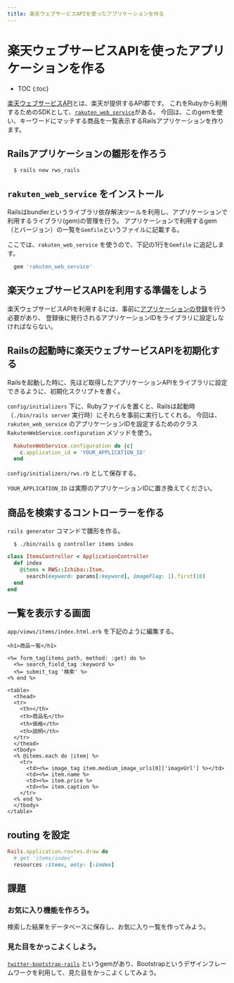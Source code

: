 ```yaml
---
title: 楽天ウェブサービスAPIを使ったアプリケーションを作る
---
```


# 楽天ウェブサービスAPIを使ったアプリケーションを作る

* TOC
{:toc}

[楽天ウェブサービスAPI](http://webservice.rakuten.co.jp/)とは、楽天が提供するAPI郡です。
これをRubyから利用するためのSDKとして、[`rakuten_web_service`](https://github.com/rakuten-ws/rws-ruby-sdk)がある。
今回は、このgemを使い、キーワードにマッチする商品を一覧表示するRailsアプリケーションを作ります。


## Railsアプリケーションの雛形を作ろう

~~~
  $ rails new rws_rails
~~~


## `rakuten_web_service` をインストール

Railsはbundlerというライブラリ依存解決ツールを利用し、アプリケーションで利用するライブラリ(gem)の管理を行う。
アプリケーションで利用するgem（とバージョン）の一覧を`Gemfile`というファイルに記載する。

ここでは、`rakuten_web_service` を使うので、下記の1行を`Gemfile` に追記します。

~~~ruby
  gem 'rakuten_web_service'
~~~


## 楽天ウェブサービスAPIを利用する準備をしよう

楽天ウェブサービスAPIを利用するには、事前に[アプリケーションの登録](https://webservice.rakuten.co.jp/app/create)を行う必要があり、
登録後に発行されるアプリケーションIDをライブラリに設定しなければならない。

## Railsの起動時に楽天ウェブサービスAPIを初期化する

Railsを起動した時に、先ほど取得したアプリケーションAPIをライブラリに設定できるように、初期化スクリプトを書く。

`config/initializers` 下に、Rubyファイルを置くと、Railsは起動時（`./bin/rails server` 実行時）にそれらを事前に実行してくれる。
今回は、`rakuten_web_service` のアプリケーションIDを設定するためのクラス `RakutenWebService.configuration` メソッドを使う。

~~~ruby
  RakutenWebService.configuration do |c|
    c.application_id = 'YOUR_APPLICATION_ID'
  end
~~~

`config/initializers/rws.rb` として保存する。

`YOUR_APPLICATION_ID` は実際のアプリケーションIDに置き換えてください。


## 商品を検索するコントローラーを作る

`rails generator` コマンドで雛形を作る。

~~~
  $ ./bin/rails g controller items index
~~~


~~~ruby
class ItemsController < ApplicationController
  def index
    @items = RWS::Ichiba::Item.
      search(keyword: params[:keyword], imageFlag: 1).first(10)
  end
end
~~~


## 一覧を表示する画面

`app/views/items/index.html.erb` を下記のように編集する。

~~~eruby
<h1>商品一覧</h1>

<%= form_tag(items_path, method: :get) do %>
  <%= search_field_tag :keyword %>
  <%= submit_tag '検索' %>
<% end %>

<table>
  <thead>
  <tr>
    <th></th>
    <th>商品名</th>
    <th>価格</th>
    <th>説明</th>
  </tr>
  </thead>
  <tbody>
  <% @items.each do |item| %>
    <tr>
      <td><%= image_tag item.medium_image_urls[0]['imageUrl'] %></td>
      <td><%= item.name %>
      <td><%= item.price %>
      <td><%= item.caption %>
    </tr>
  <% end %>
  </tbody>
</table>

~~~

## routing を設定

~~~ruby
Rails.application.routes.draw do
  # get 'items/index'
  resources :items, only: [:index]
~~~


## 課題

### お気に入り機能を作ろう。

検索した結果をデータベースに保存し、お気に入り一覧を作ってみよう。


### 見た目をかっこよくしよう。

[`twitter-bootstrap-rails`](https://github.com/seyhunak/twitter-bootstrap-rails) というgemがあり、Bootstrapというデザインフレームワークを利用して、見た目をかっこよくしてみよう。


